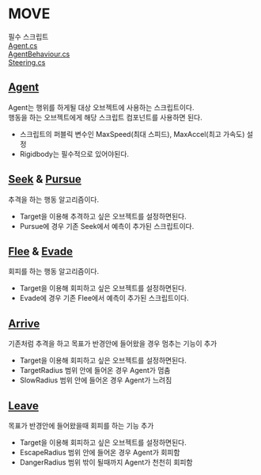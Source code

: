 # MOVE
필수 스크립트  
[Agent.cs](https://github.com/BuRRuGoon/Unity_Artificia_lIntelligence/blob/main/Move/Assets/Scripts/Agent.cs)  
[AgentBehaviour.cs](https://github.com/BuRRuGoon/Unity_Artificia_lIntelligence/blob/main/Move/Assets/Scripts/AgentBehaviour.cs)  
[Steering.cs](https://github.com/BuRRuGoon/Unity_Artificia_lIntelligence/blob/main/Move/Assets/Scripts/Steering.cs)   

## [Agent](https://github.com/BuRRuGoon/Unity_Artificia_lIntelligence/blob/main/Move/Assets/Scripts/Agent.cs)
Agent는 행위를 하게될 대상 오브젝트에 사용하는 스크립트이다.  
행동을 하는 오브젝트에게 해당 스크립트 컴포넌트를 사용하면 된다.  
- 스크립트의 퍼블릭 변수인 MaxSpeed(최대 스피드), MaxAccel(최고 가속도) 설정  
- Rigidbody는 필수적으로 있어야된다.  

## [Seek](https://github.com/BuRRuGoon/Unity_Artificia_lIntelligence/blob/main/Move/Assets/Scripts/Seek.cs) & [Pursue](https://github.com/BuRRuGoon/Unity_Artificia_lIntelligence/blob/main/Move/Assets/Scripts/Pursue.cs)
추격을 하는 행동 알고리즘이다.  
- Target을 이용해 추격하고 싶은 오브젝트를 설정하면된다.  
- Pursue에 경우 기존 Seek에서 예측이 추가된 스크립트이다.  

## [Flee](https://github.com/BuRRuGoon/Unity_Artificia_lIntelligence/blob/main/Move/Assets/Scripts/Flee.cs) & [Evade](https://github.com/BuRRuGoon/Unity_Artificia_lIntelligence/blob/main/Move/Assets/Scripts/Evade.cs)
회피를 하는 행동 알고리즘이다.  
- Target을 이용해 회피하고 싶은 오브젝트를 설정하면된다.  
- Evade에 경우 기존 Flee에서 예측이 추가된 스크립트이다.  


## [Arrive](https://github.com/BuRRuGoon/Unity_Artificia_lIntelligence/blob/main/Move/Assets/Scripts/Arrive.cs)
기존처럼 추격을 하고 목표가 반경안에 들어왔을 경우 멈추는 기능이 추가
- Target을 이용해 회피하고 싶은 오브젝트를 설정하면된다.  
- TargetRadius 범위 안에 들어온 경우 Agent가 멈춤
- SlowRadius 범위 안에 들어온 경우 Agent가 느려짐

## [Leave](https://github.com/BuRRuGoon/Unity_Artificia_lIntelligence/blob/main/Move/Assets/Scripts/Leave.cs)
목표가 반경안에 들어왔을때 회피를 하는 기능 추가
- Target을 이용해 회피하고 싶은 오브젝트를 설정하면된다.  
- EscapeRadius 범위 안에 들어온 경우 Agent가 회피함
- DangerRadius 범위 밖이 될때까지 Agent가 천천히 회피함